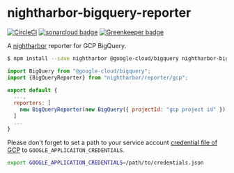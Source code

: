 # nightharbor-bigquery-reporter

[![CircleCI](https://circleci.com/gh/YoshiyukiKato/nightharbor-bigquery-reporter.svg?style=svg)](https://circleci.com/gh/YoshiyukiKato/nightharbor-bigquery-reporter) 
[![sonarcloud badge](https://sonarcloud.io/api/project_badges/measure?project=YoshiyukiKato_nightharbor-bigquery-reporter&metric=alert_status)](https://sonarcloud.io/api/project_badges/measure?project=YoshiyukiKato_nightharbor-bigquery-reporter&metric=alert_status)
[![Greenkeeper badge](https://badges.greenkeeper.io/YoshiyukiKato/nightharbor-bigquery-reporter.svg)](https://greenkeeper.io/)


A [nightharbor](https://github.com/YoshiyukiKato/nightharbor) reporter for GCP BigQuery.

```sh
$ npm install --save nightharbor @google-cloud/bigquery nightharbor-bigquery-reporter
```

```js
import BigQuery from "@google-cloud/bigquery";
import {BigQueryReporter} from "nightharbor/reporter/gcp";

export default {
  ...,
  reporters: [
    new BigQueryReporter(new BigQuery({ projectId: "gcp project id" }), "dataset name", "table name")
  ]
  ...
}
```

Please don't forget to set a path to your service account [credential file of GCP](https://cloud.google.com/iam/docs/creating-managing-service-account-keys#iam-service-account-keys-create-console) to `GOOGLE_APPLICAITON_CREDENTIALS`.

```sh
export GOOGLE_APPLICATION_CREDENTIALS=/path/to/credentials.json
```